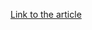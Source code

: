 [Link to the article](https://thehackernews.com/2025/10/new-wiretap-attack-extracts-intel-sgx.html)
